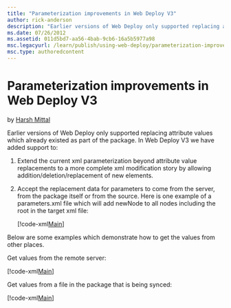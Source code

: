 ```yaml
---
title: "Parameterization improvements in Web Deploy V3"
author: rick-anderson
description: "Earlier versions of Web Deploy only supported replacing attribute values which already existed as part of the package. In Web Deploy V3 we have added support..."
ms.date: 07/26/2012
ms.assetid: 011d5bd7-aa56-4bab-9cb6-16a5b5977a98
msc.legacyurl: /learn/publish/using-web-deploy/parameterization-improvements-in-web-deploy-v3
msc.type: authoredcontent
---
```

Parameterization improvements in Web Deploy V3
====================
by [Harsh Mittal](https://twitter.com/harshmittal)

Earlier versions of Web Deploy only supported replacing attribute values which already existed as part of the package. In Web Deploy V3 we have added support to:

1. Extend the current xml parameterization beyond attribute value replacements to a more complete xml modification story by allowing addition/deletion/replacement of new elements.
2. Accept the replacement data for parameters to come from the server, from the package itself or from the source. Here is one example of a parameters.xml file which will add newNode to all nodes including the root in the target xml file:

    [!code-xml[Main](parameterization-improvements-in-web-deploy-v3/samples/sample1.xml)]

Below are some examples which demonstrate how to get the values from other places.

Get values from the remote server: 

[!code-xml[Main](parameterization-improvements-in-web-deploy-v3/samples/sample2.xml)]

Get values from a file in the package that is being synced:

[!code-xml[Main](parameterization-improvements-in-web-deploy-v3/samples/sample3.xml)]
